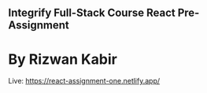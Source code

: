 ## Integrify Full-Stack Course React Pre-Assignment
# By Rizwan Kabir


Live: https://react-assignment-one.netlify.app/